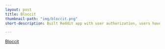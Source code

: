 ```yaml
---
layout: post
title: Bloccit
thumbnail-path: "img/bloccit.png"
short-description: Built Reddit app with user authorization, users have the abilitiy to create post, topics, comment upvote/downvote and favorite posts

---
```


<a href="https://drutyper-bloccit.herokuapp.com/">Bloccit</a>